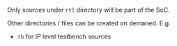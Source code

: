 Only sources under `rtl` directory will be part of the SoC.

Other directories / files can be created on demaned. E.g.
- `tb` for IP level testbench sources
